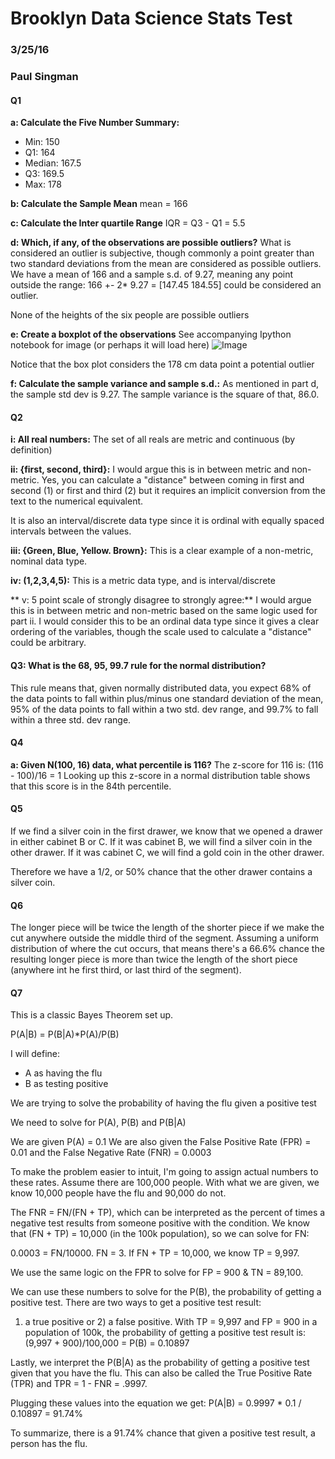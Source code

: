 # Brooklyn Data Science Stats Test
### 3/25/16
### Paul Singman

#### Q1

**a: Calculate the Five Number Summary:**
* Min: 150
* Q1: 164
* Median: 167.5
* Q3: 169.5
* Max: 178

**b: Calculate the Sample Mean**
mean = 166

**c: Calculate the Inter quartile Range**
IQR = Q3 - Q1 = 5.5

**d: Which, if any, of the observations are possible outliers?**
What is considered an outlier is subjective, though commonly
a point greater than two standard deviations from the mean
are considered as possible outliers. We have a mean of 166 and
a sample s.d. of 9.27, meaning any point outside the range:
166 +- 2* 9.27 = [147.45 184.55] could be considered an outlier.

None of the heights of the six people are possible outliers

**e: Create a boxplot of the observations**
See accompanying Ipython notebook for image (or perhaps it will load here)
![Image](../static/boxplotq1.png?raw=True)

Notice that the box plot considers the 178 cm data point
a potential outlier

**f: Calculate the sample variance and sample s.d.:**
As mentioned in part d, the sample std dev is 9.27.
The sample variance is the square of that, 86.0.


#### Q2

**i: All real numbers:**
The set of all reals are metric and continuous (by definition)

**ii: {first, second, third}:**
I would argue this is in between metric and non-metric. Yes, you can
calculate a "distance" between coming in first and second (1) or 
first and third (2) but it requires an implicit conversion from
the text to the numerical equivalent.

It is also an interval/discrete data type since it is ordinal with
equally spaced intervals between the values.

**iii: {Green, Blue, Yellow. Brown}:**
This is a clear example of a non-metric, nominal data type.

**iv: (1,2,3,4,5):**
This is a metric data type, and is interval/discrete

** v: 5 point scale of strongly disagree to strongly agree:**
I would argue this is in between metric and non-metric based on the same logic
used for part ii. I would consider this to be an ordinal data type since it
gives a clear ordering of the variables, though the scale used to calculate a 
"distance" could be arbitrary.


#### Q3: What is the 68, 95, 99.7 rule for the normal distribution?

This rule means that, given normally distributed data, you expect 68%
of the data points to fall within plus/minus one standard deviation of the mean,
95% of the data points to fall within a two std. dev range, and 99.7%
to fall within a three std. dev range.

#### Q4

**a: Given N(100, 16) data, what percentile is 116?**
The z-score for 116 is: (116 - 100)/16 = 1
Looking up this z-score in a normal distribution table
shows that this score is in the 84th percentile.

#### Q5
If we find a silver coin in the first drawer, we know that we opened a drawer
in either cabinet B or C. If it was cabinet B, we will find a silver coin in the
other drawer. If it was cabinet C, we will find a gold coin in the other drawer.

Therefore we have a 1/2, or 50% chance that the other
drawer contains a silver coin.

#### Q6
The longer piece will be twice the length of the shorter piece
if we make the cut anywhere outside the middle third of the segment.
Assuming a uniform distribution of where the cut occurs, that means there's
a 66.6% chance the resulting longer piece is more than twice the length
of the short piece (anywhere int he first third, or last third of the segment).

#### Q7

This is a classic Bayes Theorem set up.

P(A|B) = P(B|A)*P(A)/P(B)

I will define:
* A as having the flu
* B as testing positive

We are trying to solve the probability of having the flu given a positive test

We need to solve for P(A), P(B) and P(B|A)

We are given P(A) = 0.1
We are also given the False Positive Rate (FPR) = 0.01
and the False Negative Rate (FNR) = 0.0003

To make the problem easier to intuit, I'm going to assign actual numbers to these rates.
Assume there are 100,000 people. With what we are given, we know 10,000 people have the flu
and 90,000 do not.

The FNR = FN/(FN + TP), which can be interpreted as the percent of
times a negative test results from someone positive with the condition.
We know that (FN + TP) = 10,000 (in the 100k population), so we can solve for FN:

0.0003 = FN/10000. FN = 3. If FN + TP = 10,000, we know TP = 9,997.

We use the same logic on the FPR to solve for FP = 900 & TN = 89,100.

We can use these numbers to solve for the P(B), the probability
of getting a positive test. There are two ways to get a positive test result:
1) a true positive or 2) a false positive. With TP = 9,997 and FP = 900 in a
population of 100k, the probability of getting a positive test result is:
(9,997 + 900)/100,000 = P(B) = 0.10897

Lastly, we interpret the P(B|A) as the probability of getting a positive test
given that you have the flu. This can also be called the True Positive Rate (TPR) and
TPR = 1 - FNR = .9997.

Plugging these values into the equation we get:
P(A|B) = 0.9997 * 0.1 / 0.10897 = 91.74%

To summarize, there is a 91.74% chance that given a positive test result,
a person has the flu.







